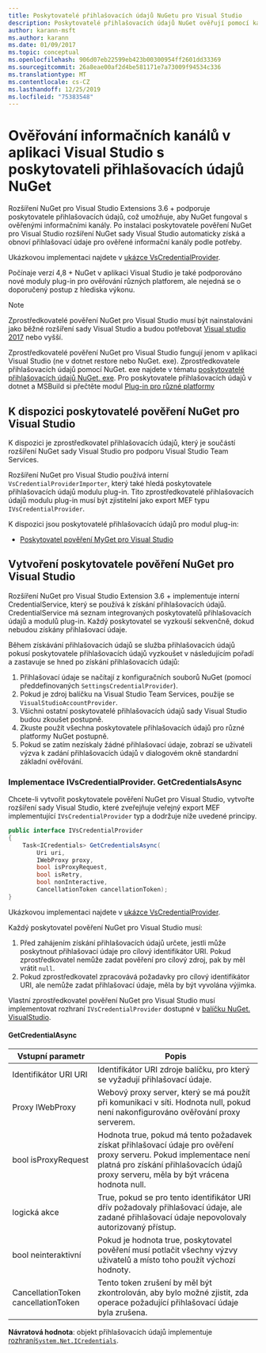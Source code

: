 ```yaml
---
title: Poskytovatelé přihlašovacích údajů NuGetu pro Visual Studio
description: Poskytovatelé přihlašovacích údajů NuGet ověřují pomocí kanálů implementaci rozhraní IVsCredentialProvider v rozšíření sady Visual Studio.
author: karann-msft
ms.author: karann
ms.date: 01/09/2017
ms.topic: conceptual
ms.openlocfilehash: 906d07eb22599eb423b00300954ff2601dd33369
ms.sourcegitcommit: 26a8eae00af2d4be581171e7a73009f94534c336
ms.translationtype: MT
ms.contentlocale: cs-CZ
ms.lasthandoff: 12/25/2019
ms.locfileid: "75383548"
---
```

# <a name="authenticating-feeds-in-visual-studio-with-nuget-credential-providers"></a>Ověřování informačních kanálů v aplikaci Visual Studio s poskytovateli přihlašovacích údajů NuGet

Rozšíření NuGet pro Visual Studio Extensions 3.6 + podporuje poskytovatele přihlašovacích údajů, což umožňuje, aby NuGet fungoval s ověřenými informačními kanály.
Po instalaci poskytovatele pověření NuGet pro Visual Studio rozšíření NuGet sady Visual Studio automaticky získá a obnoví přihlašovací údaje pro ověřené informační kanály podle potřeby.

Ukázkovou implementaci najdete v [ukázce VsCredentialProvider](https://github.com/NuGet/Samples/tree/master/VsCredentialProvider).

Počínaje verzí 4,8 + NuGet v aplikaci Visual Studio je také podporováno nové moduly plug-in pro ověřování různých platforem, ale nejedná se o doporučený postup z hlediska výkonu.

> [!Note]
> Zprostředkovatelé pověření NuGet pro Visual Studio musí být nainstalováni jako běžné rozšíření sady Visual Studio a budou potřebovat [Visual studio 2017](https://aka.ms/vs/15/release/vs_enterprise.exe) nebo vyšší.
>
> Zprostředkovatelé pověření NuGet pro Visual Studio fungují jenom v aplikaci Visual Studio (ne v dotnet restore nebo NuGet. exe). Zprostředkovatele přihlašovacích údajů pomocí NuGet. exe najdete v tématu [poskytovatelé přihlašovacích údajů NuGet. exe](nuget-exe-Credential-providers.md).
> Pro poskytovatele přihlašovacích údajů v dotnet a MSBuild si přečtěte modul [Plug-in pro různé platformy](nuget-cross-platform-authentication-plugin.md)

## <a name="available-nuget-credential-providers-for-visual-studio"></a>K dispozici poskytovatelé pověření NuGet pro Visual Studio

K dispozici je zprostředkovatel přihlašovacích údajů, který je součástí rozšíření NuGet sady Visual Studio pro podporu Visual Studio Team Services.

Rozšíření NuGet pro Visual Studio používá interní `VsCredentialProviderImporter`, který také hledá poskytovatele přihlašovacích údajů modulu plug-in. Tito zprostředkovatelé přihlašovacích údajů modulu plug-in musí být zjistitelní jako export MEF typu `IVsCredentialProvider`.

K dispozici jsou poskytovatelé přihlašovacích údajů pro modul plug-in:

- [Poskytovatel pověření MyGet pro Visual Studio](http://docs.myget.org/docs/reference/credential-provider-for-visual-studio)

## <a name="creating-a-nuget-credential-provider-for-visual-studio"></a>Vytvoření poskytovatele pověření NuGet pro Visual Studio

Rozšíření NuGet pro Visual Studio Extension 3.6 + implementuje interní CredentialService, který se používá k získání přihlašovacích údajů. CredentialService má seznam integrovaných poskytovatelů přihlašovacích údajů a modulů plug-in. Každý poskytovatel se vyzkouší sekvenčně, dokud nebudou získány přihlašovací údaje.

Během získávání přihlašovacích údajů se služba přihlašovacích údajů pokusí poskytovatele přihlašovacích údajů vyzkoušet v následujícím pořadí a zastavuje se hned po získání přihlašovacích údajů:

1. Přihlašovací údaje se načítají z konfiguračních souborů NuGet (pomocí předdefinovaných `SettingsCredentialProvider`).
1. Pokud je zdroj balíčku na Visual Studio Team Services, použije se `VisualStudioAccountProvider`.
1. Všichni ostatní poskytovatelé přihlašovacích údajů sady Visual Studio budou zkoušet postupně.
1. Zkuste použít všechna poskytovatele přihlašovacích údajů pro různé platformy NuGet postupně.
1. Pokud se zatím nezískaly žádné přihlašovací údaje, zobrazí se uživateli výzva k zadání přihlašovacích údajů v dialogovém okně standardní základní ověřování.

### <a name="implementing-ivscredentialprovidergetcredentialsasync"></a>Implementace IVsCredentialProvider. GetCredentialsAsync

Chcete-li vytvořit poskytovatele pověření NuGet pro Visual Studio, vytvořte rozšíření sady Visual Studio, které zveřejňuje veřejný export MEF implementující `IVsCredentialProvider` typ a dodržuje níže uvedené principy.

```cs
public interface IVsCredentialProvider
{
    Task<ICredentials> GetCredentialsAsync(
        Uri uri,
        IWebProxy proxy,
        bool isProxyRequest,
        bool isRetry,
        bool nonInteractive,
        CancellationToken cancellationToken);
}
```

Ukázkovou implementaci najdete v [ukázce VsCredentialProvider](https://github.com/NuGet/Samples/tree/master/VsCredentialProvider).

Každý poskytovatel pověření NuGet pro Visual Studio musí:

1. Před zahájením získání přihlašovacích údajů určete, jestli může poskytnout přihlašovací údaje pro cílový identifikátor URI. Pokud zprostředkovatel nemůže zadat pověření pro cílový zdroj, pak by měl vrátit `null`.
1. Pokud zprostředkovatel zpracovává požadavky pro cílový identifikátor URI, ale nemůže zadat přihlašovací údaje, měla by být vyvolána výjimka.

Vlastní zprostředkovatel pověření NuGet pro Visual Studio musí implementovat rozhraní `IVsCredentialProvider` dostupné v [balíčku NuGet. VisualStudio](https://www.nuget.org/packages/NuGet.VisualStudio/).

#### <a name="getcredentialasync"></a>GetCredentialAsync

| Vstupní parametr |Popis|
| ----------------|-----------|
| Identifikátor URI URI | Identifikátor URI zdroje balíčku, pro který se vyžadují přihlašovací údaje.|
| Proxy IWebProxy | Webový proxy server, který se má použít při komunikaci v síti. Hodnota null, pokud není nakonfigurováno ověřování proxy serverem. |
| bool isProxyRequest | Hodnota true, pokud má tento požadavek získat přihlašovací údaje pro ověření proxy serveru. Pokud implementace není platná pro získání přihlašovacích údajů proxy serveru, měla by být vrácena hodnota null. |
| logická akce | True, pokud se pro tento identifikátor URI dřív požadovaly přihlašovací údaje, ale zadané přihlašovací údaje nepovolovaly autorizovaný přístup. |
| bool neinteraktivní | Pokud je hodnota true, poskytovatel pověření musí potlačit všechny výzvy uživatelů a místo toho použít výchozí hodnoty. |
| CancellationToken cancellationToken | Tento token zrušení by měl být zkontrolován, aby bylo možné zjistit, zda operace požadující přihlašovací údaje byla zrušena. |

**Návratová hodnota**: objekt přihlašovacích údajů implementuje [rozhraní`System.Net.ICredentials`](/dotnet/api/system.net.icredentials?view=netstandard-2.0).
